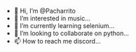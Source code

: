 - 👋 Hi, I’m @Pacharrito
- 👀 I’m interested in music...
- 🌱 I’m currently learning selenium...
- 💞️ I’m looking to collaborate on python...
- 📫 How to reach me discord...

<!---
Pacharrito/Pacharrito is a ✨ special ✨ repository because its `README.md` (this file) appears on your GitHub profile.
You can click the Preview link to take a look at your changes.
--->
